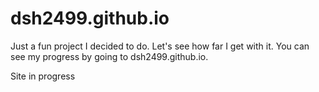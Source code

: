 # dsh2499.github.io

Just a fun project I decided to do. Let's see how far I get with it. You can see my progress by going to dsh2499.github.io. 

Site in progress

